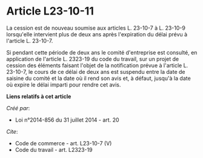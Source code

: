 # Article L23-10-11

La cession est de nouveau soumise aux articles L. 23-10-7 à L. 23-10-9 lorsqu'elle intervient plus de deux ans après
l'expiration du délai prévu à l'article L. 23-10-7. 

Si pendant cette période de deux ans le comité d'entreprise est consulté, en application de l'article L. 2323-19 du code du
travail, sur un projet de cession des éléments faisant l'objet de la notification prévue à l'article L. 23-10-7, le cours de
ce délai de deux ans est suspendu entre la date de saisine du comité et la date où il rend son avis et, à défaut, jusqu'à la
date où expire le délai imparti pour rendre cet avis.

**Liens relatifs à cet article**

_Créé par_:

  - Loi n°2014-856 du 31 juillet 2014 - art. 20

_Cite_:

  - Code de commerce - art. L23-10-7 (V)
  - Code du travail - art. L2323-19
